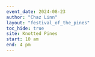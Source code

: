 ```yaml
---
event_date: 2024-08-23
author: "Chaz Linn"
layout: "festival_of_the_pines"
toc_hide: true
site: Knotted Pines
start: 10 am
end: 4 pm
---
```


